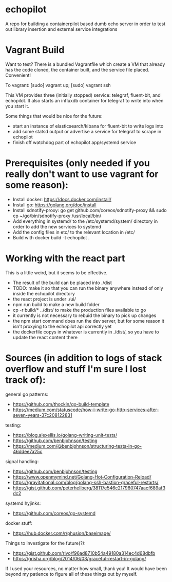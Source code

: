 # echopilot
A repo for building a containerpilot based dumb echo server in order to test out library insertion and external service integrations


# Vagrant Build
Want to test? There is a bundled Vagrantfile which create a VM that already has the code cloned, the container built, and the service file placed. Convenient!

To vagrant: [sudo] vagrant up; [sudo] vagrant ssh

This VM provides three (initially stopped) service: telegraf, fluent-bit, and echopilot. It also starts an influxdb container for telegraf to write into when you start it.

Some things that would be nice for the future:

- start an instance of elasticsearch/kibana for fluent-bit to write logs into
- add some statsd output or advertise a service for telegraf to scrape in echopilot
- finish off watchdog part of echopilot app/systemd service


# Prerequisites (only needed if you really don't want to use vagrant for some reason):

- Install docker: https://docs.docker.com/install/
- Install go: https://golang.org/doc/install
- Install sdnotify-proxy: go get github.com/coreos/sdnotify-proxy && sudo cp ~/go/bin/sdnotify-proxy /usr/local/bin/
- Add everything in systemd/ to the /etc/systemd/system/ directory in order to add the new services to systemd
- Add the config files in etc/ to the relevant location in /etc/
- Build with docker build -t echopilot .


# Working with the react part

This is a little weird, but it seems to be effective.

- The result of the build can be placed into ./dist
- TODO: make it so that you can run the binary anywhere instead of only inside the echopilot directory
- the react project is under ./ui/
- npm run build to make a new build folder
- cp -r build/* ../dist/ to make the production files available to go
- it currently is not necessary to rebuid the binary to pick up changes
- the npm start command does run the dev server, but for some reason it isn't proxying to the echopilot api correctly yet
- the dockerfile copys in whatever is currently in ./dist/, so you have to update the react content there

# Sources (in addition to logs of stack overflow and stuff I'm sure I lost track of):

general go patterns:
- https://github.com/thockin/go-build-template
- https://medium.com/statuscode/how-i-write-go-http-services-after-seven-years-37c208122831

testing:
- https://blog.alexellis.io/golang-writing-unit-tests/
- https://github.com/benbjohnson/testing
- https://medium.com/@benbjohnson/structuring-tests-in-go-46ddee7a25c

signal handling:
- https://github.com/benbjohnson/testing
- https://www.openmymind.net/Golang-Hot-Configuration-Reload/
- https://gravitational.com/blog/golang-ssh-bastion-graceful-restarts/
- https://gist.github.com/peterhellberg/38117e546c217960747aacf689af3dc2

systemd hyjinks:
- https://github.com/coreos/go-systemd

docker stuff:
- https://hub.docker.com/r/phusion/baseimage/


Things to investigate for the future(?):
- https://gist.github.com/rivo/f96ad8710b54a49180a314ec4d68dbfb
- https://grisha.org/blog/2014/06/03/graceful-restart-in-golang/

If I used your resources, no matter how small, thank you! It would have been beyond my patience to figure all of these things out by myself.
